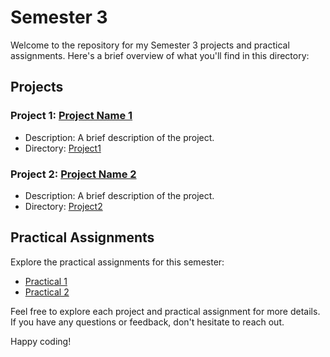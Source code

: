 # Semester 3

Welcome to the repository for my Semester 3 projects and practical assignments. Here's a brief overview of what you'll find in this directory:

## Projects

### Project 1: [Project Name 1](./Project1/README.md)
- Description: A brief description of the project.
- Directory: [Project1](./Project1)

### Project 2: [Project Name 2](./Project2/README.md)
- Description: A brief description of the project.
- Directory: [Project2](./Project2)

## Practical Assignments

Explore the practical assignments for this semester:

- [Practical 1](./PracticalAssignments/Practical1/README.md)
- [Practical 2](./PracticalAssignments/Practical2/README.md)

Feel free to explore each project and practical assignment for more details. If you have any questions or feedback, don't hesitate to reach out.

Happy coding!